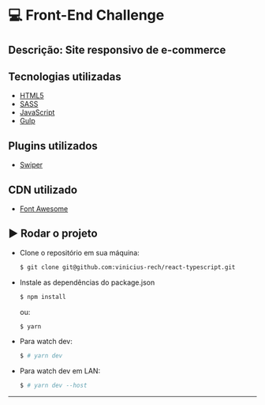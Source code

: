 # :computer: Front-End Challenge

Descrição:
Site responsivo de e-commerce
---

## Tecnologias utilizadas

- [HTML5](#)
- [SASS](https://sass-lang.com)
- [JavaScript](https://www.javascript.com)
- [Gulp](https://gulpjs.com)

## Plugins utilizados

- [Swiper](https://swiperjs.com)

## CDN utilizado

- [Font Awesome](https://fontawesome.com/icons)

## :arrow_forward: Rodar o projeto

- Clone o repositório em sua máquina:
    ```sh
    $ git clone git@github.com:vinicius-rech/react-typescript.git
    ```
- Instale as dependências do package.json
    ```sh
    $ npm install
    ```
   ou:
    ```sh
    $ yarn
    ```
- Para watch dev:
    ```sh
    $ # yarn dev
    ```
- Para watch dev em LAN:
    ```sh
    $ # yarn dev --host
    ```
---
